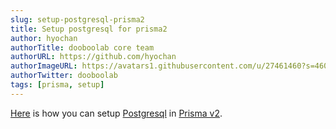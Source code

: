 ```yaml
---
slug: setup-postgresql-prisma2
title: Setup postgresql for prisma2
author: hyochan
authorTitle: dooboolab core team
authorURL: https://github.com/hyochan
authorImageURL: https://avatars1.githubusercontent.com/u/27461460?s=460&u=b5860875e26d33fd70fd210f4ea74f81cdf9d99b&v=4
authorTwitter: dooboolab
tags: [prisma, setup]
---
```


[Here](https://medium.com/dooboolab/setting-up-postgresql-for-prisma-v2-9d14586f3acc) is how you can setup [Postgresql](https://www.postgresql.org) in [Prisma v2](https://www.prisma.io).
